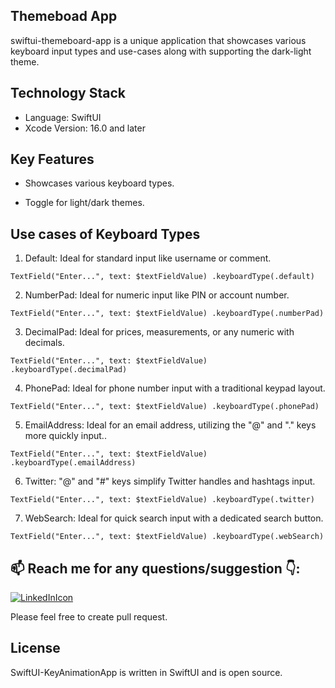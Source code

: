 ## Themeboad App
swiftui-themeboard-app is a unique application that showcases various keyboard input types and use-cases along with supporting the dark-light theme.


## Technology Stack
- Language: SwiftUI
- Xcode Version: 16.0 and later

## Key Features
- Showcases various keyboard types.

- Toggle for light/dark themes.

## Use cases of Keyboard Types

1. Default: Ideal for standard input like username or comment.

```
TextField("Enter...", text: $textFieldValue) .keyboardType(.default)
```

2. NumberP﻿ad: Ideal for numeric input like PIN or account number.
```
TextField("Enter...", text: $textFieldValue) .keyboardType(.numberP﻿ad)
```

3. DecimalPad: Ideal for prices, measurements, or any numeric with decimals.
```
TextField("Enter...", text: $textFieldValue) .keyboardType(.decimalPad﻿)
```

4. PhoneP﻿ad: Ideal for phone number input with a traditional keypad layout.
```
TextField("Enter...", text: $textFieldValue) .keyboardType(.phoneP﻿ad)
```

5. EmailAddress: Ideal for an email address, utilizing the "@" and "." keys more quickly input..
```
TextField("Enter...", text: $textFieldValue) .keyboardType(.email﻿Address)
```
6. Twitter: "@" and "#" keys simplify Twitter handles and hashtags input.
```
TextField("Enter...", text: $textFieldValue) .keyboardType(.twitter)
```

7. WebSearch﻿: Ideal for quick search input with a dedicated search button.
```
TextField("Enter...", text: $textFieldValue) .keyboardType(.webSearch)
```
## 📫 Reach me for any questions/suggestion :point_down::
[![LinkedInIcon](https://user-images.githubusercontent.com/56787966/180372874-fd85a898-5750-4b51-a39d-bf552e321eb4.png)](https://www.linkedin.com/in/saumil-shah-b954b9101/)

Please feel free to create pull request.

## License

SwiftUI-KeyAnimationApp is written in SwiftUI and is open source.
